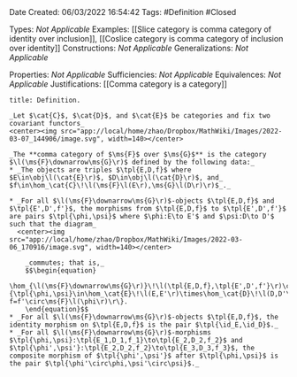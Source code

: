 <br />
<br />

Date Created: 06/03/2022 16:54:42
Tags: #Definition #Closed 

Types: _Not Applicable_
Examples: [[Slice category is comma category of identity over inclusion]], [[Coslice category is comma category of inclusion over identity]]
Constructions: _Not Applicable_
Generalizations: _Not Applicable_

Properties: _Not Applicable_
Sufficiencies: _Not Applicable_
Equivalences: _Not Applicable_
Justifications: [[Comma category is a category]]

``` ad-Definition
title: Definition.

_Let $\cat{C}$, $\cat{D}$, and $\cat{E}$ be categories and fix two covariant functors_
<center><img src="app://local/home/zhao/Dropbox/MathWiki/Images/2022-03-07_144906/image.svg", width=140></center>

_The **comma category of $\ms{F}$ over $\ms{G}$** is the category $\l(\ms{F}\downarrow\ms{G}\r)$ defined by the following data:_
* _The objects are triples $\tpl{E,D,f}$ where $E\in\obj\l(\cat{E}\r)$, $D\in\obj\l(\cat{D}\r)$, and_ $f\in\hom_\cat{C}\!\l(\ms{F}\l(E\r),\ms{G}\l(D\r)\r)$_._

* _For all $\l(\ms{F}\downarrow\ms{G}\r)$-objects $\tpl{E,D,f}$ and $\tpl{E',D',f'}$, the morphisms from $\tpl{E,D,f}$ to $\tpl{E',D',f'}$ are pairs $\tpl{\phi,\psi}$ where $\phi:E\to E'$ and $\psi:D\to D'$ such that the diagram_
  <center><img src="app://local/home/zhao/Dropbox/MathWiki/Images/2022-03-06_170916/image.svg", width=140></center>

    _commutes; that is,_
    $$\begin{equation}
        \hom_{\l(\ms{F}\downarrow\ms{G}\r)}\!\l(\tpl{E,D,f},\tpl{E',D',f'}\r)\coloneqq\l\{\tpl{\phi,\psi}\in\hom_\cat{E}\!\l(E,E'\r)\times\hom_\cat{D}\!\l(D,D'\r)\mid\ms{G}\l(\psi\r)\circ f=f'\circ\ms{F}\l(\phi\r)\r\}.
    \end{equation}$$
* _For all $\l(\ms{F}\downarrow\ms{G}\r)$-objects $\tpl{E,D,f}$, the identity morphism on $\tpl{E,D,f}$ is the pair $\tpl{\id_E,\id_D}$._
* _For all $\l(\ms{F}\downarrow\ms{G}\r)$-morphisms $\tpl{\phi,\psi}:\tpl{E_1,D_1,f_1}\to\tpl{E_2,D_2,f_2}$ and $\tpl{\phi',\psi'}:\tpl{E_2,D_2,f_2}\to\tpl{E_3,D_3,f_3}$, the composite morphism of $\tpl{\phi',\psi'}$ after $\tpl{\phi,\psi}$ is the pair $\tpl{\phi'\circ\phi,\psi'\circ\psi}$._

```
